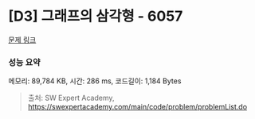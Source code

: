 # [D3] 그래프의 삼각형 - 6057 

[문제 링크](https://swexpertacademy.com/main/code/problem/problemDetail.do?contestProbId=AWbHcWd6AFcDFAV0) 

### 성능 요약

메모리: 89,784 KB, 시간: 286 ms, 코드길이: 1,184 Bytes



> 출처: SW Expert Academy, https://swexpertacademy.com/main/code/problem/problemList.do